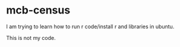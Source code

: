 # mcb-census

I am trying to learn how to run r code/install r and libraries in ubuntu.

This is not my code.
